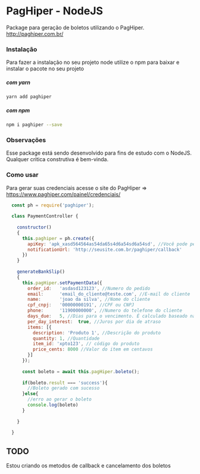 # PagHiper - NodeJS
Package para geração de boletos utilizando o PagHiper.
http://paghiper.com.br/

### Instalação

Para fazer a instalação no seu projeto node utilize o npm para baixar e instalar o pacote no seu projeto
##### com yarn
```bash
yarn add paghiper
```

##### com npm
```bash
npm i paghiper --save
```

### Observações

Esse package está sendo desenvolvido para fins de estudo com o NodeJS. Qualquer critica construtiva é bem-vinda.


### Como usar
Para gerar suas credenciais acesse o site do PagHiper => https://www.paghiper.com/painel/credenciais/
```javascript
  const ph = require('paghiper');
  
  class PaymentController {
    
    constructor()
    {
      this.paghiper = ph.create({
        apiKey: 'apk_xasd564564as54da65s4d6a54sd6a54sd', //Você pode pegar as credenciais direto na sua conta do PagHiper
        notificationUrl: 'http://seusite.com.br/paghiper/callback'
      })
    }
    
    generateBankSlip()
    {
      this.pagHiper.setPaymentData({
        order_id:   'asdasd123123', //Numero do pedido
        email:      'email_do_cliente@teste.com', //E-mail do cliente
        name:       'joao da silva', //Nome do cliente
        cpf_cnpj:   '00000000191', //CPF ou CNPJ
        phone:      '11900000000', //Numero do telefone do cliente
        days_due:   5, //Dias para o vencimento. É calculado baseado na data atual
        per_day_interest:  true, //Juros por dia de atraso
        items: [{
          description: 'Produto 1', //Descrição do produto
          quantity: 1, //Quantidade
          item_id: 'xpto123', // código do produto
          price_cents: 8000 //Valor do item em centavos
        }]
      });
      
      const boleto = await this.pagHiper.boleto();
      
      if(boleto.result === 'success'){
        //Boleto gerado com sucesso
      }else{
        //erro ao gerar o boleto
        console.log(boleto)
      }
      
    } 
    
  }
```

## TODO
Estou criando os metodos de callback e cancelamento dos boletos
